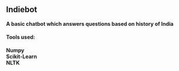 ## Indiebot
**A basic chatbot which answers questions based on history of India**

#### Tools used:
**Numpy**
<br>
**Scikit-Learn**
<br>
**NLTK**
